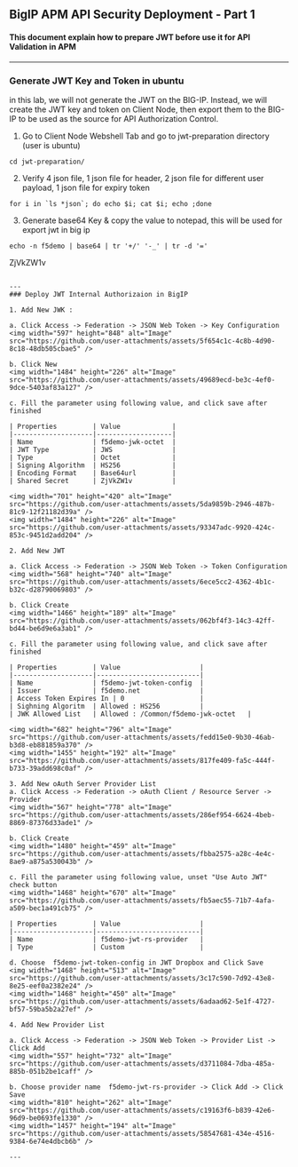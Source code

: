 ## BigIP APM API Security Deployment - Part 1

#### This document explain how to prepare JWT before use it for API Validation in APM

---

### Generate JWT Key and Token in ubuntu

in this lab, we will not generate the JWT on the BIG-IP. Instead, we will create the JWT key and token on Client Node, then export them to the BIG-IP to be used as the source for API Authorization Control.
1. Go to Client Node Webshell Tab and go to jwt-preparation directory (user is ubuntu)
```
cd jwt-preparation/
```
2. Verify 4 json file, 1 json file for header, 2 json file for different user payload, 1 json file for expiry token
```
for i in `ls *json`; do echo $i; cat $i; echo ;done
```
3. Generate base64 Key & copy the value to notepad, this will be used for export jwt in big ip
```
echo -n f5demo | base64 | tr '+/' '-_' | tr -d '='
```
ZjVkZW1v
```

---
### Deploy JWT Internal Authorizaion in BigIP

1. Add New JWK :

a. Click Access -> Federation -> JSON Web Token -> Key Configuration
<img width="597" height="848" alt="Image" src="https://github.com/user-attachments/assets/5f654c1c-4c8b-4d90-8c18-48db505cbae5" />

b. Click New
<img width="1484" height="226" alt="Image" src="https://github.com/user-attachments/assets/49689ecd-be3c-4ef0-9dce-5403af83a127" />

c. Fill the parameter using following value, and click save after finished

| Properties         | Value             | 
|--------------------|-------------------|
| Name               | f5demo-jwk-octet  |
| JWT Type           | JWS               |
| Type               | Octet             |
| Signing Algorithm  | HS256             |
| Encoding Format    | Base64url         |
| Shared Secret      | ZjVkZW1v          |

<img width="701" height="420" alt="Image" src="https://github.com/user-attachments/assets/5da9859b-2946-487b-81c9-12f21182d39a" />
<img width="1484" height="226" alt="Image" src="https://github.com/user-attachments/assets/93347adc-9920-424c-853c-9451d2add204" />

2. Add New JWT

a. Click Access -> Federation -> JSON Web Token -> Token Configuration
<img width="568" height="740" alt="Image" src="https://github.com/user-attachments/assets/6ece5cc2-4362-4b1c-b32c-d28790069803" />

b. Click Create
<img width="1466" height="189" alt="Image" src="https://github.com/user-attachments/assets/062bf4f3-14c3-42ff-bd44-be6d9e6a3ab1" />

c. Fill the parameter using following value, and click save after finished

| Properties         | Value                    | 
|--------------------|--------------------------|
| Name               | f5demo-jwt-token-config  |
| Issuer             | f5demo.net               |
| Access Token Expires In | 0                   |
| Sighning Algoritm  | Allowed : HS256          |
| JWK Allowed List   | Allowed : /Common/f5demo-jwk-octet   |

<img width="682" height="796" alt="Image" src="https://github.com/user-attachments/assets/fedd15e0-9b30-46ab-b3d8-eb881859a370" />
<img width="1455" height="192" alt="Image" src="https://github.com/user-attachments/assets/817fe409-fa5c-444f-b733-39add698c0af" />

3. Add New oAuth Server Provider List
a. Click Access -> Federation -> oAuth Client / Resource Server -> Provider
<img width="567" height="778" alt="Image" src="https://github.com/user-attachments/assets/286ef954-6624-4beb-8869-87376d33ade1" />

b. Click Create
<img width="1480" height="459" alt="Image" src="https://github.com/user-attachments/assets/fbba2575-a28c-4e4c-8ae9-a875a530043b" />

c. Fill the parameter using following value, unset "Use Auto JWT" check button 
<img width="1468" height="670" alt="Image" src="https://github.com/user-attachments/assets/fb5aec55-71b7-4afa-a509-bec1a491cb75" />

| Properties         | Value                    | 
|--------------------|--------------------------|
| Name               | f5demo-jwt-rs-provider   |
| Type               | Custom                   |

d. Choose  f5demo-jwt-token-config in JWT Dropbox and Click Save
<img width="1468" height="513" alt="Image" src="https://github.com/user-attachments/assets/3c17c590-7d92-43e8-8e25-eef0a2382e24" />
<img width="1468" height="450" alt="Image" src="https://github.com/user-attachments/assets/6adaad62-5e1f-4727-bf57-59ba5b2a27ef" />

4. Add New Provider List

a. Click Access -> Federation -> JSON Web Token -> Provider List -> Click Add
<img width="557" height="732" alt="Image" src="https://github.com/user-attachments/assets/d3711084-7dba-485a-885b-051b2be1caff" />

b. Choose provider name  f5demo-jwt-rs-provider -> Click Add -> Click Save
<img width="810" height="262" alt="Image" src="https://github.com/user-attachments/assets/c19163f6-b839-42e6-96d9-be0693fe1330" />
<img width="1457" height="194" alt="Image" src="https://github.com/user-attachments/assets/58547681-434e-4516-9384-6e74e4dbcb6b" />

---
